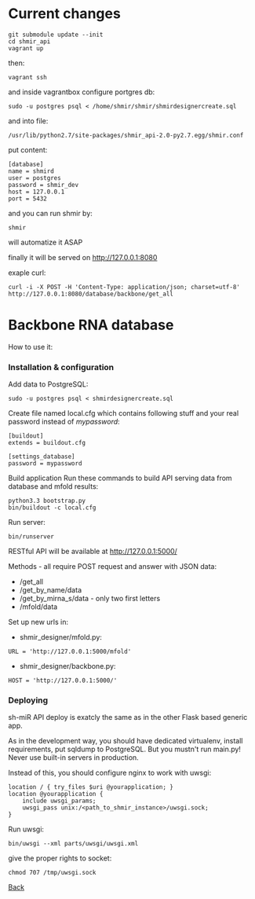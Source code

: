 Current changes
===============

```
git submodule update --init
cd shmir_api
vagrant up
```
then:
```
vagrant ssh
```
and inside vagrantbox configure portgres db:
```
sudo -u postgres psql < /home/shmir/shmir/shmirdesignercreate.sql
```
and into file:
```
/usr/lib/python2.7/site-packages/shmir_api-2.0-py2.7.egg/shmir.conf
```
put content:
```
[database]
name = shmird
user = postgres
password = shmir_dev
host = 127.0.0.1
port = 5432
```
and you can run shmir by:
```
shmir
```
will automatize it ASAP

finally it will be served on http://127.0.0.1:8080

exaple curl:

```
curl -i -X POST -H 'Content-Type: application/json; charset=utf-8' http://127.0.0.1:8080/database/backbone/get_all
```

Backbone RNA database
==========================

How to use it:

### Installation & configuration

Add data to PostgreSQL:
```
sudo -u postgres psql < shmirdesignercreate.sql
```
Create file named local.cfg which contains following stuff and your real password instead of *mypassword*:
```
[buildout]
extends = buildout.cfg

[settings_database]
password = mypassword
```
Build application
Run these commands to build API serving data from database and mfold results:
```
python3.3 bootstrap.py
bin/buildout -c local.cfg
```
Run server:
```
bin/runserver
```
RESTful API will be available at http://127.0.0.1:5000/

Methods - all require POST request and answer with JSON data:
* /get_all
* /get_by_name/data
* /get_by_mirna_s/data - only two first letters
* /mfold/data

Set up new urls in:
* shmir_designer/mfold.py:
```
URL = 'http://127.0.0.1:5000/mfold'
```
* shmir_designer/backbone.py:
```
HOST = 'http://127.0.0.1:5000/'
```

### Deploying

sh-miR API deploy is exatcly the same as in the other Flask based generic app.

As in the development way, you should have dedicated virtualenv, install requirements, put sqldump to PostgreSQL. But you mustn't run main.py! Never use built-in servers in production.

Instead of this, you should configure nginx to work with uwsgi:

```
location / { try_files $uri @yourapplication; }
location @yourapplication {
    include uwsgi_params;
    uwsgi_pass unix:/<path_to_shmir_instance>/uwsgi.sock;
}
```

Run uwsgi:
```
bin/uwsgi --xml parts/uwsgi/uwsgi.xml
```
give the proper rights to socket:
```
chmod 707 /tmp/uwsgi.sock
```

[Back](../README.md)
